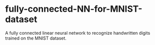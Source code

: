 # fully-connected-NN-for-MNIST-dataset
A fully connected linear neural network to recognize handwritten digits trained on the MNIST dataset.
